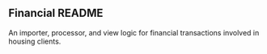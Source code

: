 ## Financial README

An importer, processor, and view logic for financial transactions involved in housing clients.
